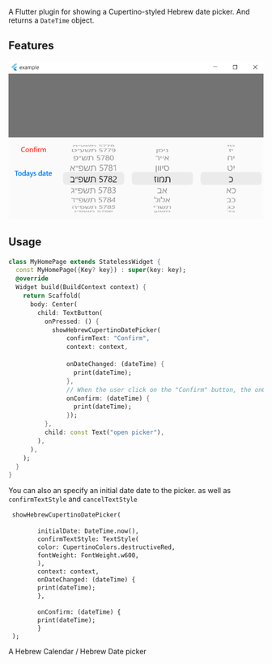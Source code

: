A Flutter plugin for showing a Cupertino-styled Hebrew date picker. And returns a `DateTime` object.


## Features
![Image of the package](./screenshots/1.png?raw=true "Optional Title")



## Usage

```dart
class MyHomePage extends StatelessWidget {
  const MyHomePage({Key? key}) : super(key: key);
  @override
  Widget build(BuildContext context) {
    return Scaffold(
      body: Center(
        child: TextButton(
          onPressed: () {
            showHebrewCupertinoDatePicker(
                confirmText: "Confirm",
                context: context,

                onDateChanged: (dateTime) {
                  print(dateTime);
                },
                // When the user click on the "Confirm" button, the onConfirm callback is called.
                onConfirm: (dateTime) {
                  print(dateTime);
                });
          },
          child: const Text("open picker"),
        ),
      ),
    );
  }
}
```

You can also an specify an initial date date to the picker. as well as `confirmTextStyle` and  `cancelTextStyle`

```none
 showHebrewCupertinoDatePicker(
       
        initialDate: DateTime.now(),
        confirmTextStyle: TextStyle(
        color: CupertinoColors.destructiveRed,
        fontWeight: FontWeight.w600,
        ),
        context: context,
        onDateChanged: (dateTime) {
        print(dateTime);
        },
    
        onConfirm: (dateTime) {
        print(dateTime);
        }
 );
```

A Hebrew Calendar / Hebrew Date picker 
